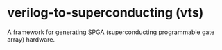# verilog-to-superconducting (vts)

A framework for generating SPGA (superconducting programmable gate array) hardware.